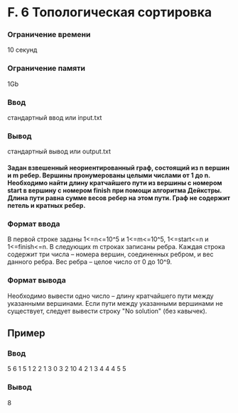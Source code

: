 # F. 6 Топологическая сортировка
### Ограничение времени	
10 секунд
### Ограничение памяти	
1Gb
### Ввод	
стандартный ввод или input.txt
### Вывод	
стандартный вывод или output.txt

#### Задан взвешенный неориентированный граф, состоящий из n вершин и m ребер. Вершины пронумерованы целыми числами от 1 до n. Необходимо найти длину кратчайшего пути из вершины с номером start в вершину с номером finish при помощи алгоритма Дейкстры. Длина пути равна сумме весов ребер на этом пути. Граф не содержит петель и кратных ребер.

### Формат ввода
В первой строке заданы 1<=n<=10^5 и 1<=m<=10^5, 1<=start<=n и 1<=finish<=n. В следующих m строках записаны ребра. Каждая строка содержит три числа – номера вершин, соединенных ребром, и вес данного ребра. Вес ребра – целое число от 0 до 10^9.

### Формат вывода
Необходимо вывести одно число – длину кратчайшего пути между указанными вершинами. Если пути между указанными вершинами не существует, следует вывести строку "No solution" (без кавычек).

## Пример
### Ввод
5 6 1 5
1 2 2
1 3 0
3 2 10
4 2 1
3 4 4
4 5 5

### Вывод
8